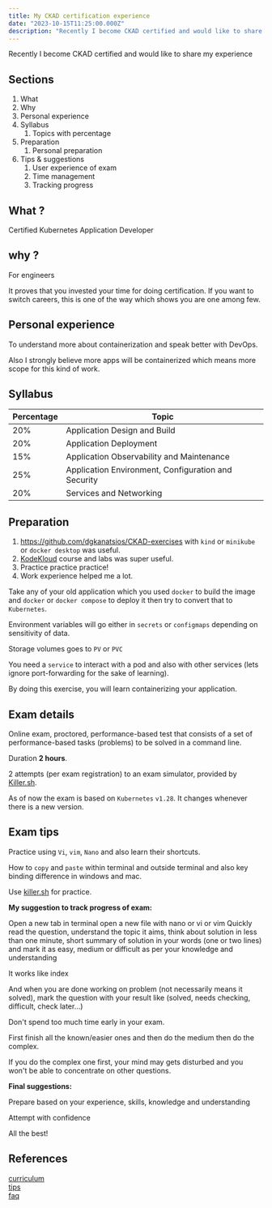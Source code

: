 ```yaml
---
title: My CKAD certification experience
date: "2023-10-15T11:25:00.000Z"
description: "Recently I become CKAD certified and would like to share my experience"
---
```


Recently I become CKAD certified and would like to share my experience

## Sections

1. What
2. Why
3. Personal experience
4. Syllabus
   1. Topics with percentage
5. Preparation
   1. Personal preparation
6. Tips & suggestions
   1. User experience of exam
   2. Time management
   3. Tracking progress

## What ?

Certified Kubernetes Application Developer

## why ?

For engineers

It proves that you invested your time for doing certification.
If you want to switch careers, this is one of the way which shows you are one among few.

## Personal experience

To understand more about containerization and speak better with DevOps.

Also I strongly believe more apps will be containerized which means more scope for this kind of work.

## Syllabus

| Percentage | Topic                                               |
| ---------- | --------------------------------------------------- |
| 20%        | Application Design and Build                        |
| 20%        | Application Deployment                              |
| 15%        | Application Observability and Maintenance           |
| 25%        | Application Environment, Configuration and Security |
| 20%        | Services and Networking                             |

## Preparation

1. https://github.com/dgkanatsios/CKAD-exercises with `kind` or `minikube` or `docker desktop` was useful.
2. [KodeKloud](https://kodekloud.com/courses/certified-kubernetes-application-developer-ckad/) course and labs was super useful.
3. Practice practice practice!
4. Work experience helped me a lot.

Take any of your old application which you used `docker` to build the image and `docker` or `docker compose` to deploy it then try to convert that to `Kubernetes`.

Environment variables will go either in `secrets` or `configmaps` depending on sensitivity of data.

Storage volumes goes to `PV` or `PVC`

You need a `service` to interact with a pod and also with other services (lets ignore port-forwarding for the sake of learning).

By doing this exercise, you will learn containerizing your application.

## Exam details

Online exam, proctored, performance-based test that consists of a set of performance-based tasks (problems) to be solved in a command line.

Duration **2 hours**.

2 attempts (per exam registration) to an exam simulator, provided by [Killer.sh](killer.sh).

As of now the exam is based on `Kubernetes` `v1.28`. It changes whenever there is a new version.

## Exam tips

Practice using `Vi`, `vim`, `Nano` and also learn their shortcuts.

How to `copy` and `paste` within terminal and outside terminal and also key binding difference in windows and mac.

Use [killer.sh](killer.sh) for practice.

**My suggestion to track progress of exam:**

Open a new tab in terminal
open a new file with nano or vi or vim
Quickly read the question, understand the topic it aims, think about solution in less than one minute, short summary of solution in your words (one or two lines) and mark it as easy, medium or difficult as per your knowledge and understanding

It works like index

And when you are done working on problem (not necessarily means it solved), mark the question with your result like (solved, needs checking, difficult, check later...)

Don't spend too much time early in your exam.

First finish all the known/easier ones and then do the medium then do the complex.

If you do the complex one first, your mind may gets disturbed and you won't be able to concentrate on other questions.

**Final suggestions:**

Prepare based on your experience, skills, knowledge and understanding

Attempt with confidence

All the best!

## References

[curriculum](https://github.com/cncf/curriculum)  
[tips](https://docs.linuxfoundation.org/tc-docs/certification/tips-cka-and-ckad)  
[faq](https://docs.linuxfoundation.org/tc-docs/certification/faq-cka-ckad-cks)
